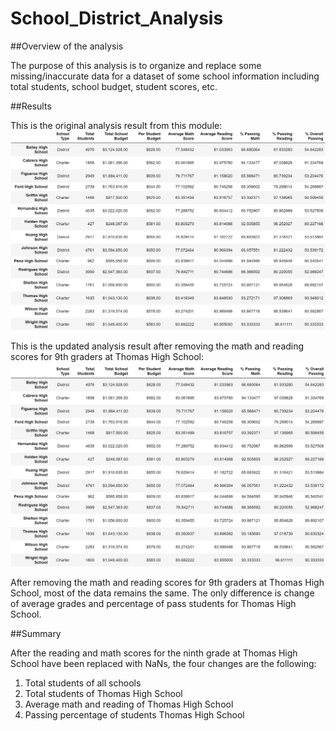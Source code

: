 # School_District_Analysis

##Overview of the analysis

The purpose of this analysis is to organize and replace some missing/inaccurate data for a dataset of some school information including total students, school budget, student scores, etc. 

##Results

This is the original analysis result from this module:
![](https://github.com/Oysterrr/School_District_Analysis/blob/main/Resources/school_original.PNG)

This is the updated analysis result after removing the math and reading scores for 9th graders at Thomas High School:
![](https://github.com/Oysterrr/School_District_Analysis/blob/main/Resources/school_updated.PNG)

After removing the math and reading scores for 9th graders at Thomas High School, most of the data remains the same. The only difference is change of average grades and percentage of pass students for Thomas High School.

##Summary

After the reading and math scores for the ninth grade at Thomas High School have been replaced with NaNs, the four changes are the following:
1. Total students of all schools
2. Total students of Thomas High School
3. Average math and reading of Thomas High School
4. Passing percentage of students Thomas High School
